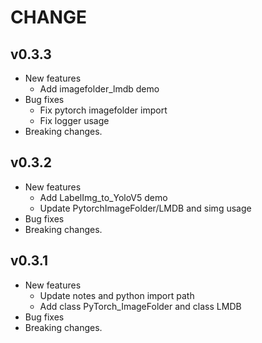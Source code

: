 
# CHANGE

## v0.3.3

* New features
  * Add imagefolder_lmdb demo
* Bug fixes
  * Fix pytorch imagefolder import
  * Fix logger usage
* Breaking changes.

## v0.3.2

* New features
  * Add LabelImg_to_YoloV5 demo
  * Update PytorchImageFolder/LMDB and simg usage
* Bug fixes
* Breaking changes.

## v0.3.1

* New features
  * Update notes and python import path
  * Add class PyTorch_ImageFolder and class LMDB
* Bug fixes
* Breaking changes.